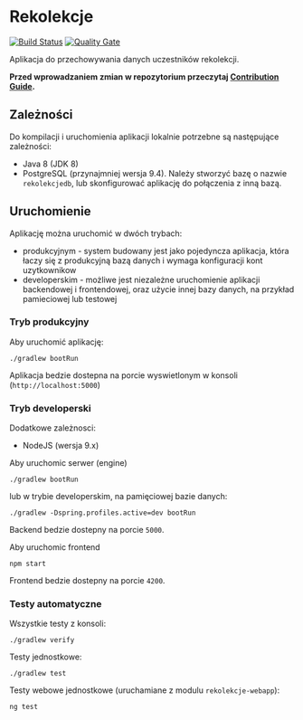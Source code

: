 # Rekolekcje

[![Build Status](https://travis-ci.org/oaza-waw/rekolekcje-api.svg?branch=master)](https://travis-ci.org/oaza-waw/rekolekcje-api)
[![Quality Gate](https://sonarcloud.io/api/badges/gate?key=rekolekcje-api:rekolekcje-engine)](https://sonarcloud.io/dashboard/index/rekolekcje-api:rekolekcje-engine)

Aplikacja do przechowywania danych uczestników rekolekcji.

**Przed wprowadzaniem zmian w repozytorium przeczytaj [Contribution Guide](docs/CONTRIBUTING.md).**

## Zależności

Do kompilacji i uruchomienia aplikacji lokalnie potrzebne są następujące zależności:

- Java 8 (JDK 8)
- PostgreSQL (przynajmniej wersja 9.4). Należy stworzyć bazę o nazwie `rekolekcjedb`, lub skonfigurować aplikację do połączenia z inną bazą.


## Uruchomienie

Aplikację można uruchomić w dwóch trybach:
- produkcyjnym - system budowany jest jako pojedyncza aplikacja, która łaczy się z produkcyjną bazą danych i wymaga konfiguracji kont uzytkownikow
- developerskim - możliwe jest niezależne uruchomienie aplikacji backendowej i frontendowej, oraz użycie innej bazy danych, na przykład pamieciowej lub testowej

### Tryb produkcyjny

Aby uruchomić aplikację:
```$xslt
./gradlew bootRun
```

Aplikacja bedzie dostepna na porcie wyswietlonym w konsoli (`http://localhost:5000`)

### Tryb developerski

Dodatkowe zależnosci:
- NodeJS (wersja 9.x)

Aby uruchomic serwer (engine)
```$xslt
./gradlew bootRun
```

lub w trybie developerskim, na pamięciowej bazie danych:
```$xslt
./gradlew -Dspring.profiles.active=dev bootRun
```

Backend bedzie dostepny na porcie `5000`.

Aby uruchomic frontend
```$xslt
npm start
```

Frontend bedzie dostepny na porcie `4200`.

### Testy automatyczne

Wszystkie testy z konsoli:
```$xslt
./gradlew verify
```

Testy jednostkowe:
```$xslt
./gradlew test
```

Testy webowe jednostkowe (uruchamiane z modulu `rekolekcje-webapp`):
```$xslt
ng test
```
